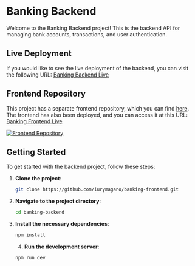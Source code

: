 # Banking Backend

Welcome to the Banking Backend project! This is the backend API for managing bank accounts, transactions, and user authentication.

## Live Deployment

If you would like to see the live deployment of the backend, you can visit the following URL: [Banking Backend Live](https://banking-backend-xi.vercel.app/)

## Frontend Repository

This project has a separate frontend repository, which you can find [here](https://github.com/iurymagano/banking-frontend). The frontend has also been deployed, and you can access it at this URL: [Banking Frontend Live](https://banking-frontend-mocha.vercel.app/)

[![Frontend Repository](https://img.shields.io/badge/Go%20to-Frontend%20Repository-blue?logo=github)](https://github.com/iurymagano/banking-frontend)

## Getting Started

To get started with the backend project, follow these steps:

1. **Clone the project**:
   ```bash
   git clone https://github.com/iurymagano/banking-frontend.git
   ```
   
2. **Navigate to the project directory**:
   ```bash
   cd banking-backend
   ```

3. **Install the necessary dependencies**:
   ```bash
   npm install
   ```

   4. **Run the development server**:
   ```bash
   npm run dev
   ```
